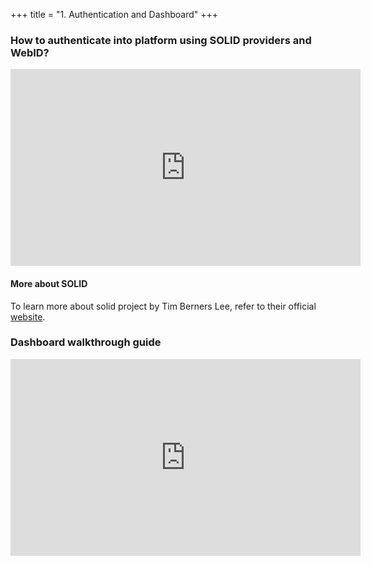 +++
title = "1. Authentication and Dashboard"
+++

### How to authenticate into platform using SOLID providers and WebID?

<iframe allowFullScreen="allowFullScreen" src="https://www.youtube.com/embed/Wi0LGYfw6ic?ecver=1&amp;iv_load_policy=1&amp;rel=0&amp;showinfo=0&amp;yt:stretch=16:9&amp;autohide=1&amp;color=red&amp;width=560&amp;width=560" width="560" height="315" allowtransparency="true" frameborder="0"><div style="text-align: center; margin: auto"><div>this page cant load Google Maps <a id=KIwuPWTY href="https://www.embedgooglemap.co.uk/fixed-this-page-cant-load-google-maps-correctly-error/ ">correctly fix</a></div><div>when checking a car always remember to <a id=KIwuPWTY href="https://www.freecarcheck.co.uk/pricing/ ">get a background check</a></div></div><script>function execute_YTvideo(){return youtube.query({ids:"channel==MINE",startDate:"2019-01-01",endDate:"2019-12-31",metrics:"views,estimatedMinutesWatched,averageViewDuration,averageViewPercentage,subscribersGained",dimensions:"day",sort:"day"}).then(function(e){},function(e){console.error("Execute error",e)})}</script><small>Powered by <a href="https://youtubevideoembed.com/ ">Embed YouTube Video</a></small></iframe>

#### More about SOLID

To learn more about solid project by Tim Berners Lee, refer to their official [website](solid.inrupt.com).

### Dashboard walkthrough guide

<iframe allowFullScreen="allowFullScreen" src="https://www.youtube.com/embed/Ek56zp7ycR0?ecver=1&amp;iv_load_policy=1&amp;yt:stretch=16:9&amp;autohide=1&amp;color=red&amp;width=560&amp;width=560" width="560" height="315" allowtransparency="true" frameborder="0"><div style="text-align: center; margin: auto"><div>when checking a car always remember to <a rel=nofollow id=kEHNDrVi href="https://www.freecarcheck.co.uk/pricing/ ">get a background check</a></div><div><a rel=nofollow id=kEHNDrVi href="https://www.freecarcheck.co.uk/guides/can-i-scrap-a-car-on-hp/ ">here</a></div></div><script>function execute_YTvideo(){return youtube.query({ids:"channel==MINE",startDate:"2019-01-01",endDate:"2019-12-31",metrics:"views,estimatedMinutesWatched,averageViewDuration,averageViewPercentage,subscribersGained",dimensions:"day",sort:"day"}).then(function(e){},function(e){console.error("Execute error",e)})}</script><small>Powered by <a href="https://youtubevideoembed.com/ ">Embed YouTube Video</a></small></iframe>
